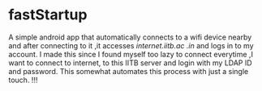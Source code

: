 # fastStartup
A simple android app that automatically connects to a wifi device nearby and after connecting to it ,it accesses *_internet.iitb.ac
.in_* and logs in to my account. I made this since I found myself too lazy to connect everytime ,I want to connect to internet, to
this IITB server and login with my LDAP ID and password. This somewhat automates this process with just a single touch. !!!
